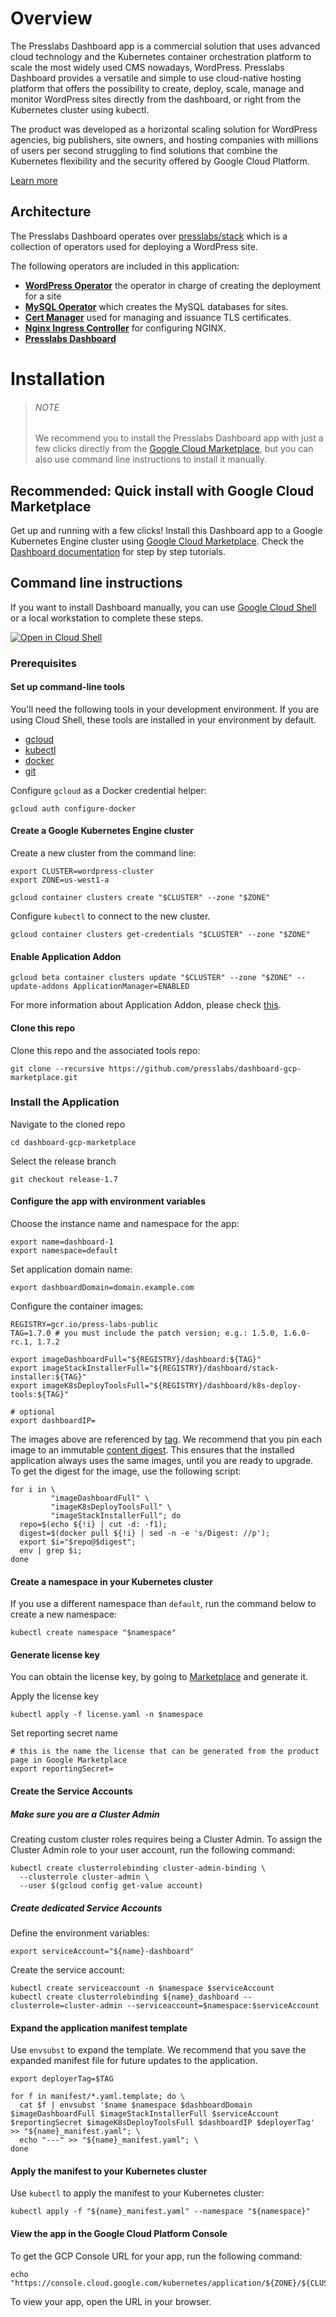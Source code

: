 # Overview

The Presslabs Dashboard app is a commercial solution that uses advanced cloud technology and the Kubernetes container orchestration platform to scale the most widely used CMS nowadays, WordPress. Presslabs Dashboard provides a versatile and simple to use cloud-native hosting platform that offers the possibility to create, deploy, scale, manage and monitor WordPress sites directly from the dashboard, or right from the Kubernetes cluster using kubectl.

The product was developed as a horizontal scaling solution for WordPress agencies, big publishers, site owners, and hosting companies with millions of users per second struggling to find solutions that combine the Kubernetes flexibility and the security offered by Google Cloud Platform.

[Learn more](https://www.presslabs.com/dashboard/)

## Architecture

The Presslabs Dashboard operates over [presslabs/stack](https://github.com/presslabs/stack) which is
a collection of operators used for deploying a WordPress site.

The following operators are included in this application:
 * [**WordPress Operator**](https://github.com/presslabs/wordpress-operator) the operator in charge
   of creating the deployment for a site
 * [**MySQL Operator**](https://github.com/presslabs/mysql-operator) which creates the MySQL
   databases for sites.
 * [**Cert Manager**](https://github.com/jetstack/cert-manager) used for managing and issuance TLS
   certificates.
 * [**Nginx Ingress Controller**](https://github.com/kubernetes/ingress-nginx) for configuring NGINX.
 * [**Presslabs Dashboard**](https://www.presslabs.com/dashboard/)


# Installation

> ###### NOTE
>
> We recommend you to install the Presslabs Dashboard app with just a few clicks directly from the [Google Cloud Marketplace](https://console.cloud.google.com/marketplace/details/press-labs-public/presslabs-dashboard), but you can also use command line instructions to install it manually.

## Recommended: Quick install with Google Cloud Marketplace

Get up and running with a few clicks! Install this Dashboard app to a Google
Kubernetes Engine cluster using [Google Cloud Marketplace](https://console.cloud.google.com/marketplace/details/press-labs-public/presslabs-dashboard). Check the [Dashboard documentation](https://www.presslabs.com/docs/dashboard/installation/dashboard-prerequisites/) for step by step tutorials.

## Command line instructions

If you want to install Dashboard manually, you can use [Google Cloud Shell](https://cloud.google.com/shell/) or a local
workstation to complete these steps.

[![Open in Cloud Shell](http://gstatic.com/cloudssh/images/open-btn.svg)](https://console.cloud.google.com/cloudshell/editor?cloudshell_git_repo=https://github.com/presslabs/dashboard-gcp-marketplace&cloudshell_open_in_editor=README.md)

### Prerequisites

#### Set up command-line tools

You'll need the following tools in your development environment. If you are
using Cloud Shell, these tools are installed in your environment by default.

-   [gcloud](https://cloud.google.com/sdk/gcloud/)
-   [kubectl](https://kubernetes.io/docs/reference/kubectl/overview/)
-   [docker](https://docs.docker.com/install/)
-   [git](https://git-scm.com/book/en/v2/Getting-Started-Installing-Git)

Configure `gcloud` as a Docker credential helper:

```shell
gcloud auth configure-docker
```

#### Create a Google Kubernetes Engine cluster

Create a new cluster from the command line:

```shell
export CLUSTER=wordpress-cluster
export ZONE=us-west1-a

gcloud container clusters create "$CLUSTER" --zone "$ZONE"
```

Configure `kubectl` to connect to the new cluster.

```shell
gcloud container clusters get-credentials "$CLUSTER" --zone "$ZONE"
```

#### Enable Application Addon

```shell
gcloud beta container clusters update "$CLUSTER" --zone "$ZONE" --update-addons ApplicationManager=ENABLED
```

For more information about Application Addon, please check
[this](https://cloud.google.com/kubernetes-engine/docs/how-to/add-on/application-delivery#setting_up).

#### Clone this repo

Clone this repo and the associated tools repo:

```shell
git clone --recursive https://github.com/presslabs/dashboard-gcp-marketplace.git
```

### Install the Application

Navigate to the cloned repo

```shell
cd dashboard-gcp-marketplace
```

Select the release branch

```shell
git checkout release-1.7
```

#### Configure the app with environment variables

Choose the instance name and namespace for the app:

```shell
export name=dashboard-1
export namespace=default
```

Set application domain name:

```shell
export dashboardDomain=domain.example.com
```

Configure the container images:

```shell
REGISTRY=gcr.io/press-labs-public
TAG=1.7.0 # you must include the patch version; e.g.: 1.5.0, 1.6.0-rc.1, 1.7.2

export imageDashboardFull="${REGISTRY}/dashboard:${TAG}"
export imageStackInstallerFull="${REGISTRY}/dashboard/stack-installer:${TAG}"
export imageK8sDeployToolsFull="${REGISTRY}/dashboard/k8s-deploy-tools:${TAG}"

# optional
export dashboardIP=
```

The images above are referenced by
[tag](https://docs.docker.com/engine/reference/commandline/tag). We recommend
that you pin each image to an immutable
[content digest](https://docs.docker.com/registry/spec/api/#content-digests).
This ensures that the installed application always uses the same images, until
you are ready to upgrade. To get the digest for the image, use the following
script:

```shell
for i in \
         "imageDashboardFull" \
         "imageK8sDeployToolsFull" \
         "imageStackInstallerFull"; do
  repo=$(echo ${!i} | cut -d: -f1);
  digest=$(docker pull ${!i} | sed -n -e 's/Digest: //p');
  export $i="$repo@$digest";
  env | grep $i;
done
```

#### Create a namespace in your Kubernetes cluster

If you use a different namespace than `default`, run the command below to create
a new namespace:

```shell
kubectl create namespace "$namespace"
```

#### Generate license key

You can obtain the license key, by going to
[Marketplace](https://console.cloud.google.com/marketplace/kubernetes/config/press-labs-public/presslabs-dashboard?version=1.6)
and generate it.

Apply the license key

```shell
kubectl apply -f license.yaml -n $namespace
```

Set reporting secret name

```shell
# this is the name the license that can be generated from the product page in Google Marketplace
export reportingSecret=
```

#### Create the Service Accounts

##### Make sure you are a Cluster Admin

Creating custom cluster roles requires being a Cluster Admin. To assign the
Cluster Admin role to your user account, run the following command:

```shell
kubectl create clusterrolebinding cluster-admin-binding \
  --clusterrole cluster-admin \
  --user $(gcloud config get-value account)
```

##### Create dedicated Service Accounts

Define the environment variables:

```shell
export serviceAccount="${name}-dashboard"
```

Create the service account:

```shell
kubectl create serviceaccount -n $namespace $serviceAccount
kubectl create clusterrolebinding ${name}_dashboard --clusterrole=cluster-admin --serviceaccount=$namespace:$serviceAccount
```


#### Expand the application manifest template

Use `envsubst` to expand the template. We recommend that you save the expanded
manifest file for future updates to the application.

```shell
export deployerTag=$TAG

for f in manifest/*.yaml.template; do \
  cat $f | envsubst '$name $namespace $dashboardDomain $imageDashboardFull $imageStackInstallerFull $serviceAccount $reportingSecret $imageK8sDeployToolsFull $dashboardIP $deployerTag' >> "${name}_manifest.yaml"; \
  echo "---" >> "${name}_manifest.yaml"; \
done
```

#### Apply the manifest to your Kubernetes cluster

Use `kubectl` to apply the manifest to your Kubernetes cluster:

```shell
kubectl apply -f "${name}_manifest.yaml" --namespace "${namespace}"
```

#### View the app in the Google Cloud Platform Console

To get the GCP Console URL for your app, run the following command:

```shell
echo "https://console.cloud.google.com/kubernetes/application/${ZONE}/${CLUSTER}/${namespace}/${name}"
```

To view your app, open the URL in your browser.
